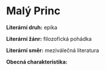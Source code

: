 # Malý Princ
**Literární druh:** epika

**Literární žánr:** filozofická pohádka

**Literární směr:** meziválečná literatura

**Obecná charakteristika:**
